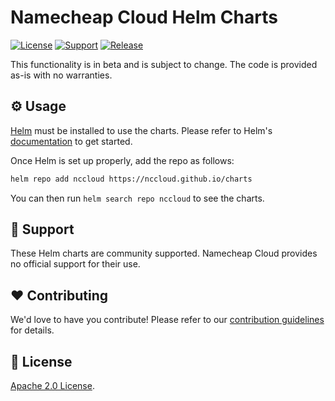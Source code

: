 # Namecheap Cloud Helm Charts

[![License](https://img.shields.io/badge/License-Apache_2.0-blue.svg)](https://opensource.org/licenses/Apache-2.0)
[![Support](https://img.shields.io/badge/Support-Community-yellow)]()
[![Release](https://github.com/NCCloud/charts/actions/workflows/release.yaml/badge.svg?branch=main)](https://github.com/NCCloud/charts/actions/workflows/release.yaml)

This functionality is in beta and is subject to change. The code is provided as-is with no warranties.

## ⚙️ Usage

[Helm](https://helm.sh) must be installed to use the charts.
Please refer to Helm's [documentation](https://helm.sh/docs/) to get started.

Once Helm is set up properly, add the repo as follows:

```sh
helm repo add nccloud https://nccloud.github.io/charts
```

You can then run `helm search repo nccloud` to see the charts.

## 🙌 Support

These Helm charts are community supported. Namecheap Cloud provides no official support for their use.

## ❤️ Contributing

We'd love to have you contribute! Please refer to our [contribution guidelines](CONTRIBUTING.md) for details.

## 📝 License

[Apache 2.0 License](./LICENSE).
